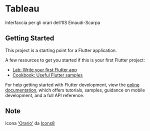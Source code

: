 # Tableau

Interfaccia per gli orari dell'IIS Einaudi-Scarpa

## Getting Started

This project is a starting point for a Flutter application.

A few resources to get you started if this is your first Flutter project:

- [Lab: Write your first Flutter app](https://docs.flutter.dev/get-started/codelab)
- [Cookbook: Useful Flutter samples](https://docs.flutter.dev/cookbook)

For help getting started with Flutter development, view the
[online documentation](https://docs.flutter.dev/), which offers tutorials,
samples, guidance on mobile development, and a full API reference.

## Note

Icona ['Orario'](https://icons8.com/icon/Z3lbg7ZIDklH/orario) da [Icons8](https://icons8.com)